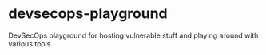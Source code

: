 # devsecops-playground
DevSecOps playground for hosting vulnerable stuff and playing around with various tools
